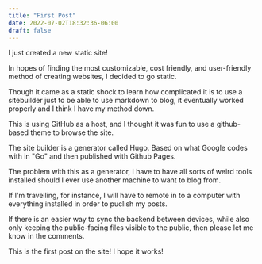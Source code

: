 ```yaml
---
title: "First Post"
date: 2022-07-02T18:32:36-06:00
draft: false
---
```


I just created a new static site!

In hopes of finding the most customizable, cost friendly, and user-friendly method of creating websites, I decided to go static.

Though it came as a static shock to learn how complicated it is to use a sitebuilder just to be able to use markdown to blog, it eventually worked properly and I think I have my method down.

This is using GitHub as a host, and I thought it was fun to use a github-based theme to browse the site.

The site builder is a generator called Hugo. Based on what Google codes with in "Go" and then published with Github Pages.

The problem with this as a generator, I have to have all sorts of weird tools installed should I ever use another machine to want to blog from. 

If I'm travelling, for instance, I will have to remote in to a computer with everything installed in order to puclish my posts.

If there is an easier way to sync the backend between devices, while also only keeping the public-facing files visible to the public, then please let me know in the comments.

This is the first post on the site! I hope it works!